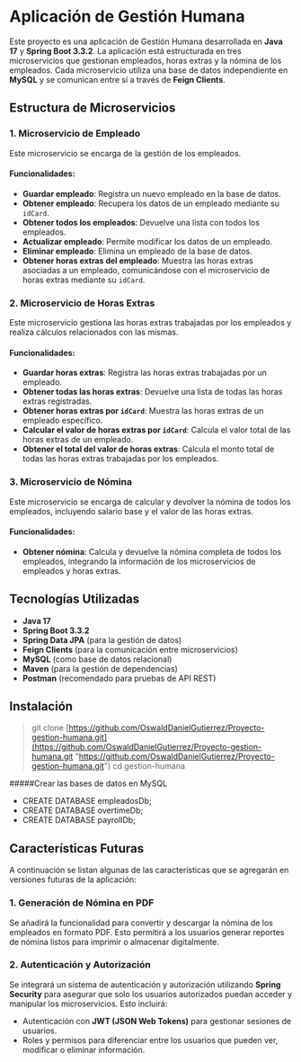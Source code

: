 # Aplicación de Gestión Humana

Este proyecto es una aplicación de Gestión Humana desarrollada en **Java 17** y **Spring Boot 3.3.2**. La aplicación está estructurada en tres microservicios que gestionan empleados, horas extras y la nómina de los empleados. Cada microservicio utiliza una base de datos independiente en **MySQL** y se comunican entre sí a través de **Feign Clients**. 

## Estructura de Microservicios

### 1. **Microservicio de Empleado**
Este microservicio se encarga de la gestión de los empleados.

#### Funcionalidades:
- **Guardar empleado**: Registra un nuevo empleado en la base de datos.
- **Obtener empleado**: Recupera los datos de un empleado mediante su `idCard`.
- **Obtener todos los empleados**: Devuelve una lista con todos los empleados.
- **Actualizar empleado**: Permite modificar los datos de un empleado.
- **Eliminar empleado**: Elimina un empleado de la base de datos.
- **Obtener horas extras del empleado**: Muestra las horas extras asociadas a un empleado, comunicándose con el microservicio de horas extras mediante su `idCard`.

### 2. **Microservicio de Horas Extras**
Este microservicio gestiona las horas extras trabajadas por los empleados y realiza cálculos relacionados con las mismas.

#### Funcionalidades:
- **Guardar horas extras**: Registra las horas extras trabajadas por un empleado.
- **Obtener todas las horas extras**: Devuelve una lista de todas las horas extras registradas.
- **Obtener horas extras por `idCard`**: Muestra las horas extras de un empleado específico.
- **Calcular el valor de horas extras por `idCard`**: Calcula el valor total de las horas extras de un empleado.
- **Obtener el total del valor de horas extras**: Calcula el monto total de todas las horas extras trabajadas por los empleados.

### 3. **Microservicio de Nómina**
Este microservicio se encarga de calcular y devolver la nómina de todos los empleados, incluyendo salario base y el valor de las horas extras.

#### Funcionalidades:
- **Obtener nómina**: Calcula y devuelve la nómina completa de todos los empleados, integrando la información de los microservicios de empleados y horas extras.

## Tecnologías Utilizadas

- **Java 17**
- **Spring Boot 3.3.2**
- **Spring Data JPA** (para la gestión de datos)
- **Feign Clients** (para la comunicación entre microservicios)
- **MySQL** (como base de datos relacional)
- **Maven** (para la gestión de dependencias)
- **Postman** (recomendado para pruebas de API REST)

## Instalación

>git clone  [https://github.com/OswaldDanielGutierrez/Proyecto-gestion-humana.git](https://github.com/OswaldDanielGutierrez/Proyecto-gestion-humana.git "https://github.com/OswaldDanielGutierrez/Proyecto-gestion-humana.git") 
cd gestion-humana

#####Crear las bases de datos en MySQL

- CREATE DATABASE empleadosDb;
- CREATE DATABASE overtimeDb;
- CREATE DATABASE payrollDb;

## Características Futuras

A continuación se listan algunas de las características que se agregarán en versiones futuras de la aplicación:

### 1. **Generación de Nómina en PDF**
Se añadirá la funcionalidad para convertir y descargar la nómina de los empleados en formato PDF. Esto permitirá a los usuarios generar reportes de nómina listos para imprimir o almacenar digitalmente.

### 2. **Autenticación y Autorización**
Se integrará un sistema de autenticación y autorización utilizando **Spring Security** para asegurar que solo los usuarios autorizados puedan acceder y manipular los microservicios. Esto incluirá:
- Autenticación con **JWT (JSON Web Tokens)** para gestionar sesiones de usuarios.
- Roles y permisos para diferenciar entre los usuarios que pueden ver, modificar o eliminar información.


